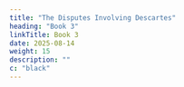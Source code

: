 ```yaml
---
title: "The Disputes Involving Descartes"
heading: "Book 3"
linkTitle: Book 3
date: 2025-08-14
weight: 15
description: ""
c: "black"
---
```


